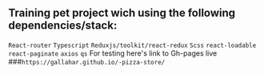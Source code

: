 
## Training pet project wich using the following dependencies/stack:
 `React-router`
 `Typescript`
 `Reduxjs/toolkit/react-redux`
 `Scss`
 `react-loadable`
 `react-paginate`
 `axios`
 `qs` 
For testing here's link to Gh-pages live  ###`https://gallahar.github.io/-pizza-store/`
